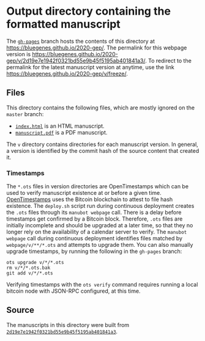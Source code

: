 # Output directory containing the formatted manuscript

The [`gh-pages`](https://github.com/bluegenes/2020-gep/tree/gh-pages) branch hosts the contents of this directory at <https://bluegenes.github.io/2020-gep/>.
The permalink for this webpage version is <https://bluegenes.github.io/2020-gep/v/2d19e7e1942f0321bd55e9b45f5195ab401841a3/>.
To redirect to the permalink for the latest manuscript version at anytime, use the link <https://bluegenes.github.io/2020-gep/v/freeze/>.

## Files

This directory contains the following files, which are mostly ignored on the `master` branch:

+ [`index.html`](index.html) is an HTML manuscript.
+ [`manuscript.pdf`](manuscript.pdf) is a PDF manuscript.

The `v` directory contains directories for each manuscript version.
In general, a version is identified by the commit hash of the source content that created it.

### Timestamps

The `*.ots` files in version directories are OpenTimestamps which can be used to verify manuscript existence at or before a given time.
[OpenTimestamps](https://opentimestamps.org/) uses the Bitcoin blockchain to attest to file hash existence.
The `deploy.sh` script run during continuous deployment creates the `.ots` files through its `manubot webpage` call.
There is a delay before timestamps get confirmed by a Bitcoin block.
Therefore, `.ots` files are initially incomplete and should be upgraded at a later time, so that they no longer rely on the availability of a calendar server to verify.
The `manubot webpage` call during continuous deployment identifies files matched by `webpage/v/**/*.ots` and attempts to upgrade them.
You can also manually upgrade timestamps, by running the following in the `gh-pages` branch:

```shell
ots upgrade v/*/*.ots
rm v/*/*.ots.bak
git add v/*/*.ots
```

Verifying timestamps with the `ots verify` command requires running a local bitcoin node with JSON-RPC configured, at this time.

## Source

The manuscripts in this directory were built from
[`2d19e7e1942f0321bd55e9b45f5195ab401841a3`](https://github.com/bluegenes/2020-gep/commit/2d19e7e1942f0321bd55e9b45f5195ab401841a3).
